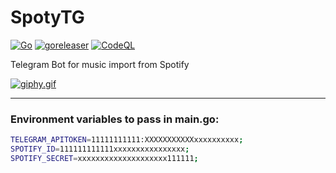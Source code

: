 # SpotyTG

[![Go](https://github.com/rhiskey/SpotyTG/actions/workflows/go.yml/badge.svg)](https://github.com/rhiskey/SpotyTG/actions/workflows/go.yml)
[![goreleaser](https://github.com/rhiskey/SpotyTG/actions/workflows/release.yml/badge.svg)](https://github.com/rhiskey/SpotyTG/actions/workflows/release.yml)
[![CodeQL](https://github.com/rhiskey/SpotyTG/actions/workflows/codeql.yml/badge.svg)](https://github.com/rhiskey/SpotyTG/actions/workflows/codeql.yml)

Telegram Bot for music import from Spotify

[![giphy.gif](https://media.giphy.com/media/PdK4aHlXmBmOvpPU04/giphy.gif)](https://media.giphy.com/media/PdK4aHlXmBmOvpPU04/giphy.gif)

---
### Environment variables to pass in main.go:
```bash
TELEGRAM_APITOKEN=11111111111:XXXXXXXXXXXxxxxxxxxxx;
SPOTIFY_ID=111111111111xxxxxxxxxxxxxxxx;
SPOTIFY_SECRET=xxxxxxxxxxxxxxxxxxxx111111;
```